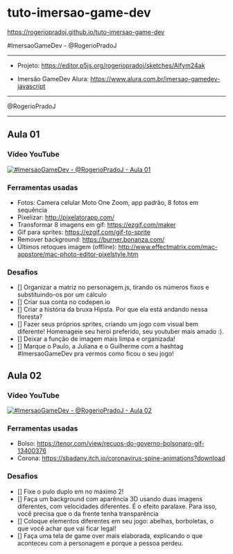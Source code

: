 # tuto-imersao-game-dev

https://rogeriopradoj.github.io/tuto-imersao-game-dev

#ImersaoGameDev - @RogerioPradoJ

---

- Projeto: https://editor.p5js.org/rogeriopradoj/sketches/Alfym24ak

- Imersão GameDev Alura: https://www.alura.com.br/imersao-gamedev-javascript

---

@RogerioPradoJ

---

## Aula 01

### Vídeo YouTube

[![#ImersaoGameDev - @RogerioPradoJ - Aula 01](https://img.youtube.com/vi/_nPfo3x6Rw8/0.jpg)](https://www.youtube.com/watch?v=_nPfo3x6Rw8)

### Ferramentas usadas

- Fotos: Camera celular Moto One Zoom, app padrão, 8 fotos em sequência
- Pixelizar: http://pixelatorapp.com/
- Transformar 8 imagens em gif: https://ezgif.com/maker
- Gif para sprites: https://ezgif.com/gif-to-sprite
- Remover background: https://burner.bonanza.com/
- Últimos retoques imagem (offline): http://www.effectmatrix.com/mac-appstore/mac-photo-editor-pixelstyle.htm

### Desafios

- [] Organizar a matriz no personagem.js, tirando os números fixos e substituindo-os por um cálculo
- [] Criar sua conta no codepen.io
- [] Criar a história da bruxa Hipsta. Por que ela está andando nessa floresta?
- [] Fazer seus próprios sprites, criando um jogo com visual bem diferente! Homenageie seu heroi preferido, seu youtuber mais amado :).
- [] Deixar a função de imagem mais limpa e organizada!
- [] Marque o Paulo, a Juliana e o Guilherme com a hashtag #ImersaoGameDev pra vermos como ficou o seu jogo!

## Aula 02

### Vídeo YouTube

[![#ImersaoGameDev - @RogerioPradoJ - Aula 02](https://img.youtube.com/vi/moyTC-uX4uM/0.jpg)](https://www.youtube.com/watch?v=moyTC-uX4uM)

### Ferramentas usadas

- Bolso: https://tenor.com/view/recuos-do-governo-bolsonaro-gif-13400376
- Corona: https://sbadany.itch.io/coronavirus-spine-animations?download

### Desafios

- [] Fixe o pulo duplo em no máximo 2!
- [] Faça um background com aparência 3D usando duas imagens diferentes, com velocidades diferentes. É o efeito paralaxe. Para isso, você precisa que o da frente tenha transparência
- [] Coloque elementos diferentes em seu jogo: abelhas, borboletas, o que você achar que vai ficar legal!
- [] Faça uma tela de game over mais elaborada, explicando o que aconteceu com a personagem e porque a pessoa perdeu.
